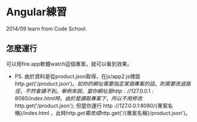 # Angular練習
  2014/09 learn from Code School.
  
## 怎麼運行
   可以用fire.app軟體watch這個專案，就可以看到效果。
   * PS. 由於資料是從product.json取得，在js/app2.js裡面$http.get('/product.json')。如你的網址需要指定某個專案的話，則需要改過路徑，不然會讀不到。
    舉例來說，當你網址是 http ://127.0.0.1:8080/index.html 時，由於是讀取專案下，所以不用修改$http.get('/product.json'); 但當你運行 http ://127.0.0.1:8080/{專案名稱}/index.html ，此時$http.get需改成$http.get('/{專案名稱}/product.json')。
    
